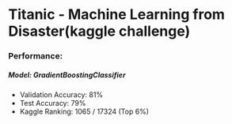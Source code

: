 # Titanic - Machine Learning from Disaster(kaggle challenge)
### Performance: 
##### Model: GradientBoostingClassifier
- Validation Accuracy: 81%
- Test Accuracy: 79%
- Kaggle Ranking: 1065 / 17324 (Top 6%)

